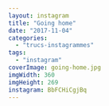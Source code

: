 ```yaml
---
layout: instagram
title: "Going home"
date: "2017-11-04"
categories: 
  - "trucs-instagrammes"
tags: 
  - "instagram"
coverImage: going-home.jpg
imgWidth: 360
imgHeight: 269
instagram: BbFCHiCgjBq
---
```

